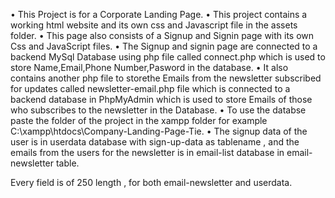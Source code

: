 •	This Project is for a Corporate Landing Page.
•	This project contains a working html website and its own css and Javascript file in the assets folder.
•	This page also consists of a Signup and Signin page with its own Css and JavaScript files.
•	The Signup and signin page are connected to a backend MySql Database using php file called connect.php which is 
  used to store Name,Email,Phone Number,Pasword in the database.
•	It also contains another php file to storethe Emails from the newsletter subscribed for updates called 
  newsletter-email.php file which is connected to a backend database in PhpMyAdmin which is used to store 
  Emails of those who subscribes to the newsletter in the Database.
•	To use the databse paste the folder of the project in the xampp folder for example 
   C:\xampp\htdocs\Company-Landing-Page-Tie.
•	The signup data of the user is in userdata database with sign-up-data as tablename , and the emails from the users
  for the newsletter is in email-list database in email-newsletter table.

  Every field is of 250 length , for both email-newsletter and userdata.


